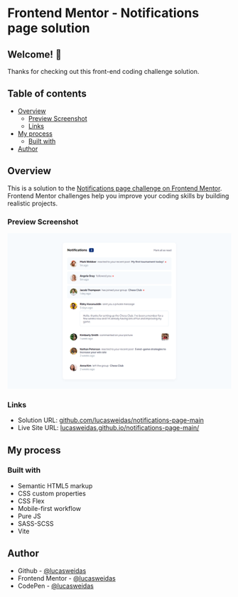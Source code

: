 # Frontend Mentor - Notifications page solution

## Welcome! 👋

Thanks for checking out this front-end coding challenge solution.

## Table of contents

- [Overview](#overview)
  - [Preview Screenshot](#preview-screenshot)
  - [Links](#links)
- [My process](#my-process)
  - [Built with](#built-with)
- [Author](#author)

## Overview

This is a solution to the [Notifications page challenge on Frontend Mentor](https://www.frontendmentor.io/challenges/notifications-page-DqK5QAmKbC). Frontend Mentor challenges help you improve your coding skills by building realistic projects.

### Preview Screenshot

![Preview for the Notifications page](./preview/desktop-preview.png)

### Links

- Solution URL: [github.com/lucasweidas/notifications-page-main](https://github.com/lucasweidas/notifications-page-main)
- Live Site URL: [lucasweidas.github.io/notifications-page-main/](https://lucasweidas.github.io/notifications-page-main/)

## My process

### Built with

- Semantic HTML5 markup
- CSS custom properties
- CSS Flex
- Mobile-first workflow
- Pure JS
- SASS-SCSS
- Vite

## Author

- Github - [@lucasweidas](https://github.com/LucasWeidas)
- Frontend Mentor - [@lucasweidas](https://www.frontendmentor.io/profile/lucasweidas)
- CodePen - [@lucasweidas](https://codepen.io/lucasweidas)
